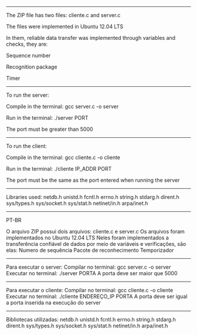 ****************************************************
The ZIP file has two files: cliente.c and server.c

The files were implemented in Ubuntu 12.04 LTS

In them, reliable data transfer was implemented through variables and checks, they are:

Sequence number

Recognition package

Timer
****************************************************
To run the server:

Compile in the terminal: gcc server.c -o server

Run in the terminal: ./server PORT

The port must be greater than 5000
****************************************************
To run the client:

Compile in the terminal: gcc cliente.c -o cliente

Run in the terminal: ./cliente IP_ADDR PORT

The port must be the same as the port entered when running the server
****************************************************
Libraries used:
netdb.h
unistd.h
fcntl.h
errno.h
string.h
stdarg.h
dirent.h
sys/types.h
sys/socket.h
sys/stat.h
netinet/in.h
arpa/inet.h

****************************************************
PT-BR

O arquivo ZIP possui dois arquivos: cliente.c e server.c
Os arquivos foram implementados no Ubuntu 12.04 LTS
Neles foram implementados a transferência confiável de dados por meio de variáveis e verificações, são elas:
Numero de sequência
Pacote de reconhecimento
Temporizador
****************************************************
Para executar o server:
Compilar no terminal: gcc server.c -o server
Executar no terminal: ./server PORTA
A porta deve ser maior que 5000
****************************************************
Para executar o cliente:
Compilar no terminal: gcc cliente.c -o cliente
Executar no terminal: ./cliente ENDEREÇO_IP PORTA
A porta deve ser igual a porta inserida na execução do server
****************************************************
Bibliotecas utilizadas:
netdb.h
unistd.h
fcntl.h
errno.h
string.h
stdarg.h
dirent.h
sys/types.h
sys/socket.h
sys/stat.h
netinet/in.h
arpa/inet.h

